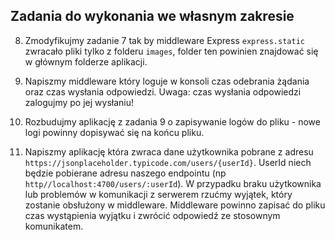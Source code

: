 ## Zadania do wykonania we własnym zakresie

8. Zmodyfikujmy zadanie 7 tak by middleware Express `express.static` zwracało pliki tylko z folderu `images`, folder ten powinien znajdować się w głównym folderze aplikacji.

9. Napiszmy middleware który loguje w konsoli czas odebrania żądania oraz czas wysłania odpowiedzi. Uwaga: czas wysłania odpowiedzi zalogujmy po jej wysłaniu!

10. Rozbudujmy aplikację z zadania 9 o zapisywanie logów do pliku - nowe logi powinny dopisywać się na końcu pliku.

11. Napiszmy aplikację która zwraca dane użytkownika pobrane z adresu `https://jsonplaceholder.typicode.com/users/{userId}`. UserId niech będzie pobierane  adresu naszego endpointu (np `http//localhost:4700/users/:userId`). W przypadku braku użytkownika lub problemów w komunikacji z serwerem rzućmy wyjątek, który zostanie obsłużony w middleware. Middleware powinno zapisać do pliku czas wystąpienia wyjątku i zwrócić odpowiedź ze stosownym komunikatem.
